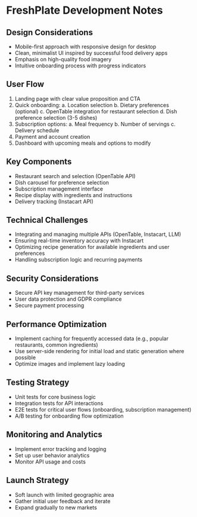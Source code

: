 # FreshPlate Development Notes

## Design Considerations
- Mobile-first approach with responsive design for desktop
- Clean, minimalist UI inspired by successful food delivery apps
- Emphasis on high-quality food imagery
- Intuitive onboarding process with progress indicators

## User Flow
1. Landing page with clear value proposition and CTA
2. Quick onboarding:
   a. Location selection
   b. Dietary preferences (optional)
   c. OpenTable integration for restaurant selection
   d. Dish preference selection (3-5 dishes)
3. Subscription options:
   a. Meal frequency
   b. Number of servings
   c. Delivery schedule
4. Payment and account creation
5. Dashboard with upcoming meals and options to modify

## Key Components
- Restaurant search and selection (OpenTable API)
- Dish carousel for preference selection
- Subscription management interface
- Recipe display with ingredients and instructions
- Delivery tracking (Instacart API)

## Technical Challenges
- Integrating and managing multiple APIs (OpenTable, Instacart, LLM)
- Ensuring real-time inventory accuracy with Instacart
- Optimizing recipe generation for available ingredients and user preferences
- Handling subscription logic and recurring payments

## Security Considerations
- Secure API key management for third-party services
- User data protection and GDPR compliance
- Secure payment processing

## Performance Optimization
- Implement caching for frequently accessed data (e.g., popular restaurants, common ingredients)
- Use server-side rendering for initial load and static generation where possible
- Optimize images and implement lazy loading

## Testing Strategy
- Unit tests for core business logic
- Integration tests for API interactions
- E2E tests for critical user flows (onboarding, subscription management)
- A/B testing for onboarding flow optimization

## Monitoring and Analytics
- Implement error tracking and logging
- Set up user behavior analytics
- Monitor API usage and costs

## Launch Strategy
- Soft launch with limited geographic area
- Gather initial user feedback and iterate
- Expand gradually to new markets
